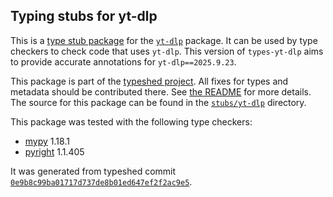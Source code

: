 ## Typing stubs for yt-dlp

This is a [type stub package](https://typing.python.org/en/latest/tutorials/external_libraries.html)
for the [`yt-dlp`](https://github.com/yt-dlp/yt-dlp) package. It can be used by type checkers
to check code that uses `yt-dlp`. This version of
`types-yt-dlp` aims to provide accurate annotations for
`yt-dlp==2025.9.23`.

This package is part of the [typeshed project](https://github.com/python/typeshed).
All fixes for types and metadata should be contributed there.
See [the README](https://github.com/python/typeshed/blob/main/README.md)
for more details. The source for this package can be found in the
[`stubs/yt-dlp`](https://github.com/python/typeshed/tree/main/stubs/yt-dlp)
directory.

This package was tested with the following type checkers:
* [mypy](https://github.com/python/mypy/) 1.18.1
* [pyright](https://github.com/microsoft/pyright) 1.1.405

It was generated from typeshed commit
[`0e9b8c99ba01717d737de8b01ed647ef2f2ac9e5`](https://github.com/python/typeshed/commit/0e9b8c99ba01717d737de8b01ed647ef2f2ac9e5).